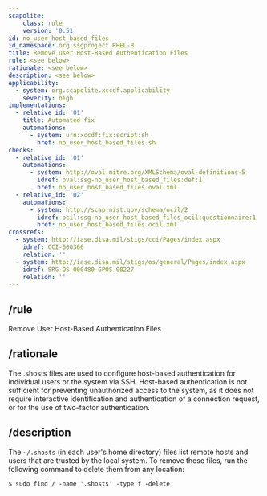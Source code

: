 ```yaml
---
scapolite:
    class: rule
    version: '0.51'
id: no_user_host_based_files
id_namespace: org.ssgproject.RHEL-8
title: Remove User Host-Based Authentication Files
rule: <see below>
rationale: <see below>
description: <see below>
applicability:
  - system: org.scapolite.xccdf.applicability
    severity: high
implementations:
  - relative_id: '01'
    title: Automated fix
    automations:
      - system: urn:xccdf:fix:script:sh
        href: no_user_host_based_files.sh
checks:
  - relative_id: '01'
    automations:
      - system: http://oval.mitre.org/XMLSchema/oval-definitions-5
        idref: oval:ssg-no_user_host_based_files:def:1
        href: no_user_host_based_files.oval.xml
  - relative_id: '02'
    automations:
      - system: http://scap.nist.gov/schema/ocil/2
        idref: ocil:ssg-no_user_host_based_files_ocil:questionnaire:1
        href: no_user_host_based_files.ocil.xml
crossrefs:
  - system: http://iase.disa.mil/stigs/cci/Pages/index.aspx
    idref: CCI-000366
    relation: ''
  - system: http://iase.disa.mil/stigs/os/general/Pages/index.aspx
    idref: SRG-OS-000480-GPOS-00227
    relation: ''
---
```



## /rule

Remove User Host-Based Authentication Files

## /rationale

The
.shosts files are used to configure host-based authentication for
individual users or the system via SSH. Host-based authentication is not
sufficient for preventing unauthorized access to the system, as it does
not require interactive identification and authentication of a
connection request, or for the use of two-factor authentication.

## /description

The
`~/.shosts` (in each user\'s home directory) files list remote hosts and
users that are trusted by the local system. To remove these files, run
the following command to delete them from any location:

``` 
$ sudo find / -name '.shosts' -type f -delete
```
